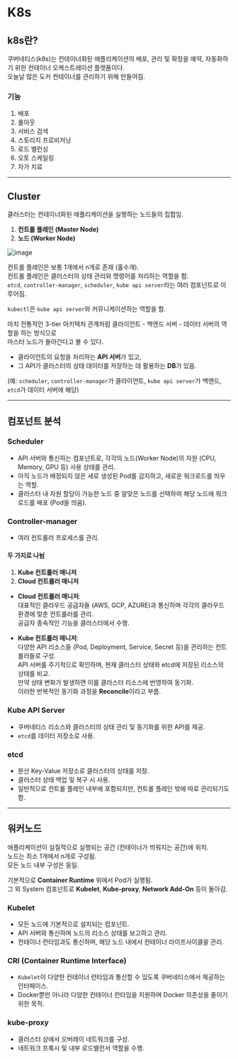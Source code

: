 # K8s

## k8s란?

쿠버네티스(k8s)는 컨테이너화된 애플리케이션의 배포, 관리 및 확장을 예약, 자동화하기 위한 컨테이너 오케스트레이션 플랫폼이다.  
오늘날 많은 도커 컨테이너를 관리하기 위해 만들어짐.

### 기능

1. 배포  
2. 롤아웃  
3. 서비스 검색  
4. 스토리지 프로비저닝  
5. 로드 밸런싱  
6. 오토 스케일링  
7. 자가 치료  

---

## Cluster

클러스터는 컨테이너화된 애플리케이션을 실행하는 노드들의 집합임.

1. **컨트롤 플레인 (Master Node)**  
2. **노드 (Worker Node)**  

![image](https://github.com/user-attachments/assets/a6f9665a-b424-4650-a351-c433e0739f61)

컨트롤 플레인은 보통 1개에서 n개로 존재 (홀수개).  
컨트롤 플레인은 클러스터의 상태 관리와 명령어를 처리하는 역할을 함.  
`etcd`, `controller-manager`, `scheduler`, `kube api server`라는 여러 컴포넌트로 이루어짐.  

`kubectl`은 `kube api server`와 커뮤니케이션하는 역할을 함.  

마치 전통적인 3-tier 아키텍처 관계처럼 클라이언트 - 백엔드 서버 - 데이터 서버의 역할을 하는 방식으로  
마스터 노드가 돌아간다고 볼 수 있다.  

- 클라이언트의 요청을 처리하는 **API 서버**가 있고,  
- 그 API가 클러스터의 상태 데이터를 저장하는 데 활용하는 **DB**가 있음.  

(예: `scheduler`, `controller-manager`가 클라이언트, `kube api server`가 백엔드, `etcd`가 데이터 서버에 해당)

---

## 컴포넌트 분석

### **Scheduler**

- API 서버와 통신하는 컴포넌트로, 각각의 노드(Worker Node)의 자원 (CPU, Memory, GPU 등) 사용 상태를 관리.  
- 아직 노드가 배정되지 않은 새로 생성된 Pod를 감지하고, 새로운 워크로드를 띄우는 역할.  
- 클러스터 내 자원 할당이 가능한 노드 중 알맞은 노드를 선택하여 해당 노드에 워크로드를 배포 (Pod을 띄움).  

### **Controller-manager**

- 여러 컨트롤러 프로세스를 관리.  

#### 두 가지로 나뉨
1. **Kube 컨트롤러 매니저**  
2. **Cloud 컨트롤러 매니저**

- **Cloud 컨트롤러 매니저**:  
  대표적인 클라우드 공급자들 (AWS, GCP, AZURE)과 통신하며 각각의 클라우드 환경에 맞춘 컨트롤러를 관리.  
  공급자 종속적인 기능을 클러스터에서 수행.  

- **Kube 컨트롤러 매니저**:  
  다양한 API 리소스들 (Pod, Deployment, Service, Secret 등)을 관리하는 컨트롤러들로 구성.  
  API 서버를 주기적으로 확인하며, 현재 클러스터 상태와 etcd에 저장된 리소스의 상태를 비교.  
  만약 상태 변화가 발생하면 이를 클러스터 리소스에 반영하여 동기화.  
  이러한 반복적인 동기화 과정을 **Reconcile**이라고 부름.  

### **Kube API Server**

- 쿠버네티스 리소스와 클러스터의 상태 관리 및 동기화를 위한 API를 제공.  
- `etcd`를 데이터 저장소로 사용.  

### **etcd**

- 분산 Key-Value 저장소로 클러스터의 상태를 저장.  
- 클러스터 상태 백업 및 복구 시 사용.  
- 일반적으로 컨트롤 플레인 내부에 포함되지만, 컨트롤 플레인 밖에 따로 관리되기도 함.  

---

## 워커노드

애플리케이션이 실질적으로 실행되는 공간 (컨테이너가 띄워지는 공간)에 위치.  
노드는 최소 1개에서 n개로 구성됨.  
모든 노드 내부 구성은 동일.  

기본적으로 **Container Runtime** 위에서 Pod가 실행됨.  
그 외 System 컴포넌트로 **Kubelet**, **Kube-proxy**, **Network Add-On** 등이 돌아감.  

### **Kubelet**

- 모든 노드에 기본적으로 설치되는 컴포넌트.  
- API 서버와 통신하며 노드의 리소스 상태를 보고하고 관리.  
- 컨테이너 런타임과도 통신하며, 해당 노드 내에서 컨테이너 라이프사이클을 관리.  

### **CRI (Container Runtime Interface)**

- `Kubelet`이 다양한 컨테이너 런타임과 통신할 수 있도록 쿠버네티스에서 제공하는 인터페이스.  
- Docker뿐만 아니라 다양한 컨테이너 런타임을 지원하며 Docker 의존성을 줄이기 위한 목적.  

### **kube-proxy**

- 클러스터 상에서 오버레이 네트워크를 구성.  
- 네트워크 프록시 및 내부 로드밸런서 역할을 수행.  
